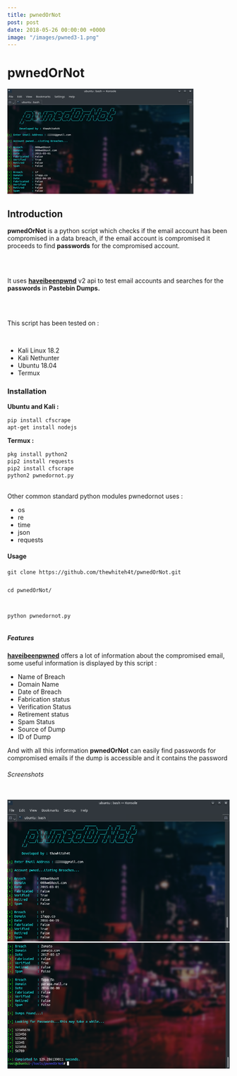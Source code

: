 ```yaml
---
title: pwnedOrNot
post: post
date: 2018-05-26 00:00:00 +0000
image: "/images/pwned3-1.png"
---
```

<h1 class="cyan-text title">pwnedOrNot</h1>

<img class="responsive-img z-depth-5" src="/images/pwned3.png">

<h2 class="cyan-text subtitle">Introduction</h2>

<p class="content white-text">

<b>pwnedOrNot</b> is a python script which checks if the email account has  been compromised in a data breach, if the email account is compromised  it proceeds to find <b>passwords</b> for the compromised account.

<br> <br>

It uses <b><a href="[**https://haveibeenpwned.com/API/v2**](https://haveibeenpwned.com/api/v2)">haveibeenpwnd</a></b> v2 api to test email accounts and searches for the <b> passwords </b> in <b>Pastebin Dumps.</b>

<br><br>

This script has been tested on :

<br>

<ul>
<li>Kali Linux 18.2</li>
<li>Kali Nethunter</li>
<li>Ubuntu 18.04</li>
<li>Termux</li>
</ul>

<h3 class="cyan-text subtitle">Installation</h3>

<b class="cyan-text">Ubuntu and Kali :</b>

<pre><code class="grey darken-4 red-text">pip install cfscrape
apt-get install nodejs
</code></pre>

<b class="cyan-text">Termux :</b>
<br>
<pre><code class="grey darken-4 red-text">pkg install python2
pip2 install requests
pip2 install cfscrape
python2 pwnedornot.py
</code></pre>
<br>
Other common standard python modules pwnedornot uses :

<ul class="browser-default"> <li>os</li> <li>re</li> <li>time</li> <li>json</li> <li>requests</li> </ul> <h4 class="cyan-text subtitle">Usage</h4> <pre><code class="grey darken-4 red-text">git clone https://github.com/thewhiteh4t/pwnedOrNot.git 

cd pwnedOrNot/ 

python pwnedornot.py </code></pre>

 <h5 class="cyan-text subtitle">Features</h5> <b><a href="https://haveibeenpwned.com/API/v2">haveibeenpwned</a></b> offers a lot of information about the compromised email, some useful information is displayed by this script : <ul> <li>Name of Breach</li> <li>Domain Name</li> <li>Date of Breach</li> <li>Fabrication status</li> <li>Verification Status</li> <li>Retirement status</li> <li>Spam Status</li> <li>Source of Dump</li> <li>ID of Dump</li> </ul> And with all this information <b>pwnedOrNot</b> can easily find passwords for compromised emails if the dump is accessible and it contains the password <br> <h6 class="cyan-text subtitle">Screenshots</h6> <br> <img class="responsive-img z-depth-5" src="/images/pwned1.png"> <img class="responsive-img z-depth-5" src="/images/pwned2.png">